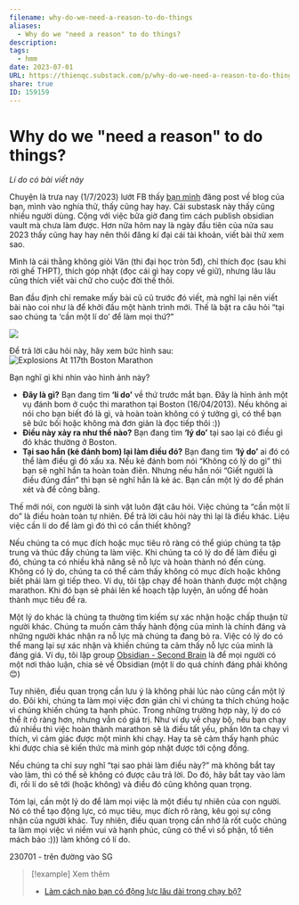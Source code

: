 ```yaml
---
filename: why-do-we-need-a-reason-to-do-things
aliases:
  - Why do we "need a reason" to do things?
description: 
tags:
  - hmm
date: 2023-07-01
URL: https://thienqc.substack.com/p/why-do-we-need-a-reason-to-do-things
share: true
ID: 159159
---
```


# Why do we "need a reason" to do things?
*Lí do có bài viết này*

Chuyện là trưa nay (1/7/2023) lướt FB thấy [bạn mình](https://minequin257.substack.com/) đăng post về blog của bạn, mình vào nghía thử, thấy cũng hay hay. Cái substask này thấy cũng nhiều người dùng. Cộng với việc bữa giờ đang tìm cách publish obsidian vault mà chưa làm được. Hơn nữa hôm nay là ngày đầu tiên của nửa sau 2023 thấy cũng hay hay nên thôi đăng kí đại cái tài khoản, viết bài thử xem sao.

Mình là cái thằng không giỏi Văn (thi đại học tròn 5đ), chỉ thích đọc (sau khi rời ghế THPT), thích góp nhặt (đọc cái gì hay copy về giữ), nhưng lâu lâu cũng thích viết vài chữ cho cuộc đời thế thôi.

Ban đầu định chỉ remake mấy bài cũ cũ trước đó viết, mà nghĩ lại nên viết bài nào coi như là để khởi đầu một hành trình mới. Thế là bật ra câu hỏi “tại sao chúng ta ‘cần một lí do’ để làm mọi thứ?”


![](https://i.imgur.com/gPM9ehV.png)


Để trả lời câu hỏi này, hãy xem bức hình sau:
![Explosions At 117th Boston Marathon](https://i.imgur.com/ysRVTj2.jpg)


Bạn nghĩ gì khi nhìn vào hình ảnh này?
-   **Đây là gì?** Bạn đang tìm **‘lí do’** về thứ trước mắt bạn. Đây là hình ảnh một vụ đánh bom ở cuộc thi marathon tại Boston (16/04/2013). Nếu không ai nói cho bạn biết đó là gì, và hoàn toàn không có ý tưởng gì, có thể bạn sẽ bức bối hoặc không mà đơn giản là đọc tiếp thôi :))
-   **Điều này xảy ra như thế nào?** Bạn đang tìm **‘lý do’** tại sao lại có điều gì đó khác thường ở Boston.
-   **Tại sao hắn (kẻ đánh bom) lại làm điều đó?** Bạn đang tìm **‘lý do’** ai đó có thể làm điều gì đó xấu xa. Nếu kẻ đánh bom nói “Không có lý do gì” thì bạn sẽ nghĩ hắn ta hoàn toàn điên. Nhưng nếu hắn nói “Giết người là điều đúng đắn” thì bạn sẽ nghĩ hắn là kẻ ác. Bạn cần một lý do để phán xét và để công bằng.

Thế mới nói, con người là sinh vật luôn đặt câu hỏi. Việc chúng ta “cần một lí do” là điều hoàn toàn tự nhiên. Để trả lời câu hỏi này thì lại là điều khác. Liệu việc cần lí do để làm gì đó thì có cần thiết không?

Nếu chúng ta có mục đích hoặc mục tiêu rõ ràng có thể giúp chúng ta tập trung và thúc đẩy chúng ta làm việc. Khi chúng ta có lý do để làm điều gì đó, chúng ta có nhiều khả năng sẽ nỗ lực và hoàn thành nó đến cùng. Không có lý do, chúng ta có thể cảm thấy không có mục đích hoặc không biết phải làm gì tiếp theo. Ví dụ, tôi tập chạy để hoàn thành được một chặng marathon. Khi đó bạn sẽ phải lên kế hoạch tập luyện, ăn uống để hoàn thành mục tiêu đề ra.

Một lý do khác là chúng ta thường tìm kiếm sự xác nhận hoặc chấp thuận từ người khác. Chúng ta muốn cảm thấy hành động của mình là chính đáng và những người khác nhận ra nỗ lực mà chúng ta đang bỏ ra. Việc có lý do có thể mang lại sự xác nhận và khiến chúng ta cảm thấy nỗ lực của mình là đáng giá. Ví dụ, tôi lập group [Obsidian - Second Brain](https://www.facebook.com/groups/594306492570157) là để mọi người có một nơi thảo luận, chia sẻ về Obsidian (một lí do quá chính đáng phải không 😊)

Tuy nhiên, điều quan trọng cần lưu ý là không phải lúc nào cũng cần một lý do. Đôi khi, chúng ta làm mọi việc đơn giản chỉ vì chúng ta thích chúng hoặc vì chúng khiến chúng ta hạnh phúc. Trong những trường hợp này, lý do có thể ít rõ ràng hơn, nhưng vẫn có giá trị. Như ví dụ về chạy bộ, nếu bạn chạy đủ nhiều thì việc hoàn thành marathon sẽ là điều tất yếu, phần lớn ta chạy vì thích, vì cảm giác được một mình khi chạy. Hay ta sẽ cảm thấy hạnh phúc khi được chia sẻ kiến thức mà mình góp nhặt được tới cộng đồng.

Nếu chúng ta chỉ suy nghĩ “tại sao phải làm điều này?” mà không bắt tay vào làm, thì có thể sẽ không có được câu trả lời. Do đó, hãy bắt tay vào làm đi, rồi lí do sẽ tới (hoặc không) và điều đó cũng không quan trọng.

Tóm lại, cần một lý do để làm mọi việc là một điều tự nhiên của con người. Nó có thể tạo động lực, có mục tiêu, mục đích rõ ràng, kêu gọi sự công nhận của người khác. Tuy nhiên, điều quan trọng cần nhớ là rốt cuộc chúng ta làm mọi việc vì niềm vui và hạnh phúc, cũng có thể vì số phận, tổ tiên mách bảo :))) làm không có lí do.

230701 - trên đường vào SG

> [!example] Xem thêm
> - [Làm cách nào bạn có động lực lâu dài trong chạy bộ?](./lam-cach-nao-ban-co-dong-luc-lau-dai-trong-chay-bo.md)